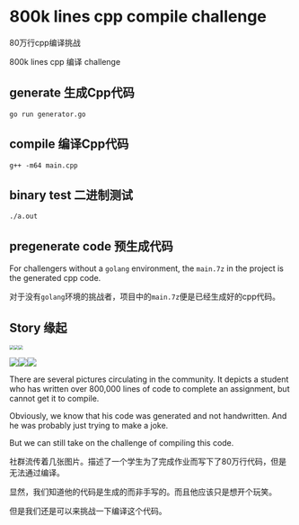 # 800k lines cpp compile challenge

80万行cpp编译挑战

800k lines cpp 编译 challenge

## generate 生成Cpp代码

`go run generator.go`

## compile 编译Cpp代码

`g++ -m64 main.cpp`

## binary test 二进制测试

`./a.out`

## pregenerate code 预生成代码

For challengers without a `golang` environment, the `main.7z` in the project is the generated cpp code.

对于没有`golang`环境的挑战者，项目中的`main.7z`便是已经生成好的cpp代码。

## Story 缘起

<img src="assets/1.jpg" style="zoom:50%;" /><img src="assets/2.jpg" style="zoom:50%;" /><img src="assets/3.jpg" style="zoom:50%;" />

![](assets/4.jpg)![](assets/5.jpg)![](assets/6.jpg)

There are several pictures circulating in the community. It depicts a student who has written over 800,000 lines of code to complete an assignment, but cannot get it to compile.

Obviously, we know that his code was generated and not handwritten. And he was probably just trying to make a joke.

But we can still take on the challenge of compiling this code.

社群流传着几张图片。描述了一个学生为了完成作业而写下了80万行代码，但是无法通过编译。

显然，我们知道他的代码是生成的而非手写的。而且他应该只是想开个玩笑。

但是我们还是可以来挑战一下编译这个代码。

